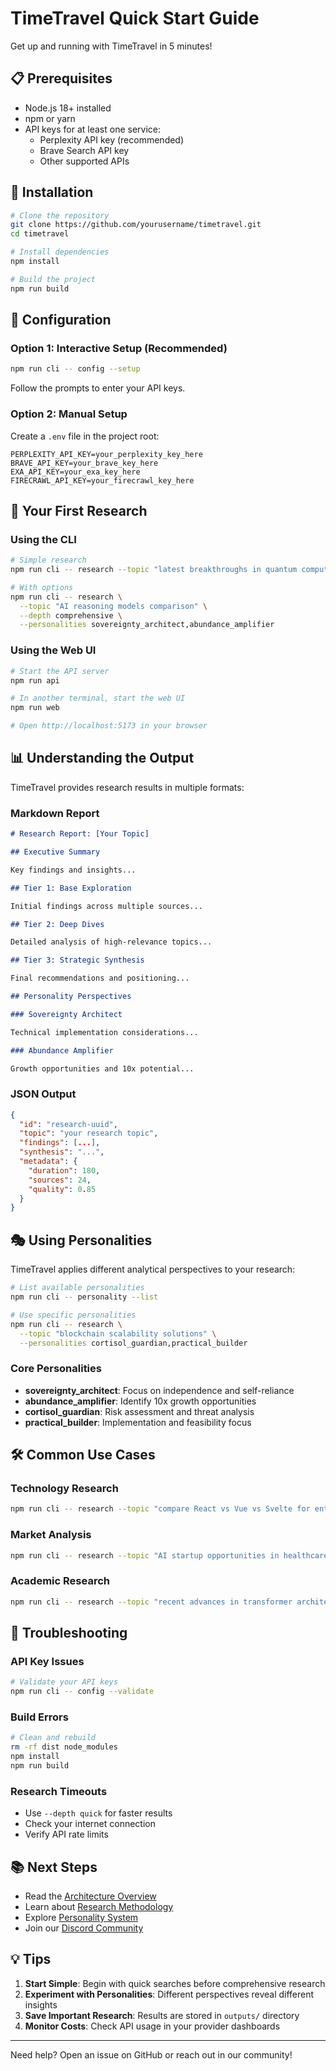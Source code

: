 # TimeTravel Quick Start Guide

Get up and running with TimeTravel in 5 minutes!

## 📋 Prerequisites

- Node.js 18+ installed
- npm or yarn
- API keys for at least one service:
  - Perplexity API key (recommended)
  - Brave Search API key
  - Other supported APIs

## 🚀 Installation

```bash
# Clone the repository
git clone https://github.com/yourusername/timetravel.git
cd timetravel

# Install dependencies
npm install

# Build the project
npm run build
```

## 🔑 Configuration

### Option 1: Interactive Setup (Recommended)

```bash
npm run cli -- config --setup
```

Follow the prompts to enter your API keys.

### Option 2: Manual Setup

Create a `.env` file in the project root:

```env
PERPLEXITY_API_KEY=your_perplexity_key_here
BRAVE_API_KEY=your_brave_key_here
EXA_API_KEY=your_exa_key_here
FIRECRAWL_API_KEY=your_firecrawl_key_here
```

## 🎯 Your First Research

### Using the CLI

```bash
# Simple research
npm run cli -- research --topic "latest breakthroughs in quantum computing"

# With options
npm run cli -- research \
  --topic "AI reasoning models comparison" \
  --depth comprehensive \
  --personalities sovereignty_architect,abundance_amplifier
```

### Using the Web UI

```bash
# Start the API server
npm run api

# In another terminal, start the web UI
npm run web

# Open http://localhost:5173 in your browser
```

## 📊 Understanding the Output

TimeTravel provides research results in multiple formats:

### Markdown Report

```markdown
# Research Report: [Your Topic]

## Executive Summary

Key findings and insights...

## Tier 1: Base Exploration

Initial findings across multiple sources...

## Tier 2: Deep Dives

Detailed analysis of high-relevance topics...

## Tier 3: Strategic Synthesis

Final recommendations and positioning...

## Personality Perspectives

### Sovereignty Architect

Technical implementation considerations...

### Abundance Amplifier

Growth opportunities and 10x potential...
```

### JSON Output

```json
{
  "id": "research-uuid",
  "topic": "your research topic",
  "findings": [...],
  "synthesis": "...",
  "metadata": {
    "duration": 180,
    "sources": 24,
    "quality": 0.85
  }
}
```

## 🎭 Using Personalities

TimeTravel applies different analytical perspectives to your research:

```bash
# List available personalities
npm run cli -- personality --list

# Use specific personalities
npm run cli -- research \
  --topic "blockchain scalability solutions" \
  --personalities cortisol_guardian,practical_builder
```

### Core Personalities

- **sovereignty_architect**: Focus on independence and self-reliance
- **abundance_amplifier**: Identify 10x growth opportunities
- **cortisol_guardian**: Risk assessment and threat analysis
- **practical_builder**: Implementation and feasibility focus

## 🛠️ Common Use Cases

### Technology Research

```bash
npm run cli -- research --topic "compare React vs Vue vs Svelte for enterprise apps" --depth comprehensive
```

### Market Analysis

```bash
npm run cli -- research --topic "AI startup opportunities in healthcare 2025" --personalities abundance_amplifier,strategic_commander
```

### Academic Research

```bash
npm run cli -- research --topic "recent advances in transformer architectures" --sources arxiv,semantic_scholar
```

## 🔧 Troubleshooting

### API Key Issues

```bash
# Validate your API keys
npm run cli -- config --validate
```

### Build Errors

```bash
# Clean and rebuild
rm -rf dist node_modules
npm install
npm run build
```

### Research Timeouts

- Use `--depth quick` for faster results
- Check your internet connection
- Verify API rate limits

## 📚 Next Steps

- Read the [Architecture Overview](../architecture/overview.md)
- Learn about [Research Methodology](./research-methodology.md)
- Explore [Personality System](./personality-modes.md)
- Join our [Discord Community](#)

## 💡 Tips

1. **Start Simple**: Begin with quick searches before comprehensive research
2. **Experiment with Personalities**: Different perspectives reveal different insights
3. **Save Important Research**: Results are stored in `outputs/` directory
4. **Monitor Costs**: Check API usage in your provider dashboards

---

Need help? Open an issue on GitHub or reach out in our community!
